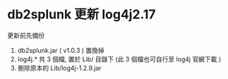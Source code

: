 # db2splunk 更新 log4j2.17

更新前先備份 </br>
1. db2splunk.jar ( v1.0.3 ) 置換掉
2. log4j.* 共 3 個檔, 置於 Lib/ 目錄下 (此 3 個檔也可自行至  log4j 官網下載 )
3. 刪除原本的 Lib/log4j-1.2.9.jar
